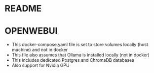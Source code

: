# README

# OPENWEBUI 
* This docker-compose.yaml file is set to store volumes locally (host machine) and not in docker
* This file also assumes that Ollama is installed locally (not in docker)
* This includes dedicated Postgres and ChromaDB databases
* Also support for Nvidia GPU 
